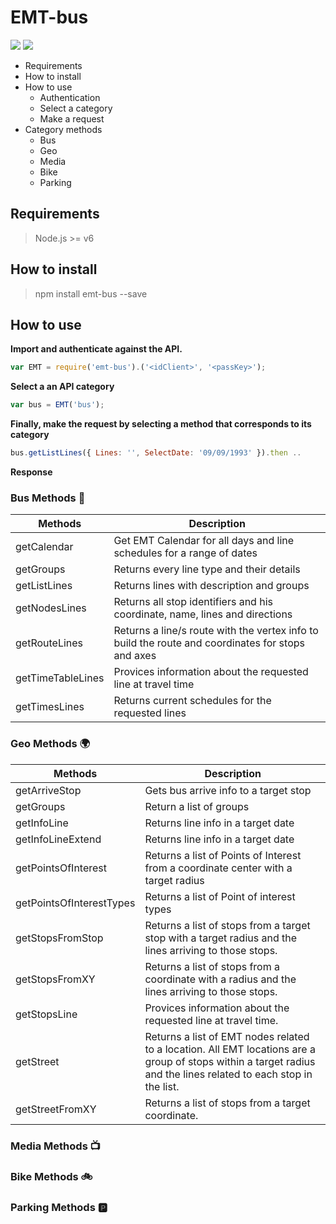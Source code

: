 # EMT-bus
<a href="https://snyk.io/test/github/lorengamboa/emt-bus">
<img  src="https://snyk.io/test/github/lorengamboa/emt-bus/badge.svg"></a>

<a href="https://travis-ci.org/Lorengamboa/EMT-bus">
<img  src="https://travis-ci.org/Lorengamboa/EMT-bus.svg?branch=master"></a>

+ Requirements
+ How to install
+ How to use
    - Authentication
    - Select a category
    - Make a request
+ Category methods
    - Bus
    - Geo
    - Media
    - Bike
    - Parking

## Requirements
> Node.js >= v6

## How to install
>npm install emt-bus --save

## How to use

**Import and authenticate against the API.**
```javascript
var EMT = require('emt-bus').('<idClient>', '<passKey>');
```
**Select a an API category**
```javascript
var bus = EMT('bus');
```
**Finally, make the request by selecting a method that corresponds to its category**
```javascript
bus.getListLines({ Lines: '', SelectDate: '09/09/1993' }).then ..
```

**Response**
<code></code>

### Bus Methods 🚌

|   Methods|Description |
| ---------|-------------|
| getCalendar|Get EMT Calendar for all days and line schedules for a range of dates   
| getGroups|Returns every line type and their details |
| getListLines|Returns lines with description and groups     |
| getNodesLines|Returns all stop identifiers and his coordinate, name, lines and directions|
| getRouteLines| Returns a line/s route with the vertex info to build the route and coordinates for stops and axes |
| getTimeTableLines|Provices information about the requested line at travel time|
| getTimesLines|Returns current schedules for the requested lines|

### Geo Methods 🌍

|   Methods|Description |
| ---------|-------------|
| getArriveStop|Gets bus arrive info to a target stop |
| getGroups|Return a list of groups |
| getInfoLine|Returns line info in a target date|
| getInfoLineExtend|Returns line info in a target date|
| getPointsOfInterest|Returns a list of Points of Interest from a coordinate center with a target radius|
| getPointsOfInterestTypes|Returns a list of Point of interest types|
| getStopsFromStop|Returns a list of stops from a target stop with a target radius and the lines arriving to those stops.|
| getStopsFromXY|Returns a list of stops from a coordinate with a radius and the lines arriving to those stops.|
| getStopsLine|Provices information about the requested line at travel time.|
| getStreet|Returns a list of EMT nodes related to a location. All EMT locations are a group of stops  within a target radius and the lines related to each stop in the list.|
| getStreetFromXY|Returns a list of stops from a target coordinate.|

### Media Methods 📺

### Bike Methods 🚲

### Parking Methods 🅿
